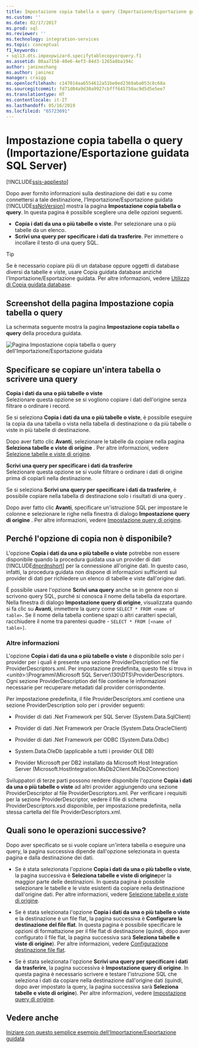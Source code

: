 ```yaml
---
title: Impostazione copia tabella o query (Importazione/Esportazione guidata SQL Server) | Microsoft Docs
ms.custom: ''
ms.date: 02/17/2017
ms.prod: sql
ms.reviewer: ''
ms.technology: integration-services
ms.topic: conceptual
f1_keywords:
- sql13.dts.impexpwizard.specifytablecopyorquery.f1
ms.assetid: 08aa7158-40e6-4ef3-84d3-1265a8ba194c
author: janinezhang
ms.author: janinez
manager: craigg
ms.openlocfilehash: c147014aa6554612a51be0ed2369aba053c8c68a
ms.sourcegitcommit: fd71d04a9d30a9927cbfff645750ac9d5d5e5ee7
ms.translationtype: HT
ms.contentlocale: it-IT
ms.lasthandoff: 05/16/2019
ms.locfileid: "65723691"
---
```

# <a name="specify-table-copy-or-query-sql-server-import-and-export-wizard"></a>Impostazione copia tabella o query (Importazione/Esportazione guidata SQL Server)

[!INCLUDE[ssis-appliesto](../../includes/ssis-appliesto-ssvrpluslinux-asdb-asdw-xxx.md)]


  Dopo aver fornito informazioni sulla destinazione dei dati e su come connettersi a tale destinazione, l'Importazione/Esportazione guidata [!INCLUDE[ssNoVersion](../../includes/ssnoversion-md.md)] mostra la pagina **Impostazione copia tabella o query**. In questa pagina è possibile scegliere una delle opzioni seguenti.
-   **Copia i dati da una o più tabelle o viste**. Per selezionare una o più tabelle da un elenco.
-   **Scrivi una query per specificare i dati da trasferire**. Per immettere o incollare il testo di una query SQL.
    
> [!TIP]
> Se è necessario copiare più di un database oppure oggetti di database diversi da tabelle e viste, usare Copia guidata database anziché l'Importazione/Esportazione guidata. Per altre informazioni, vedere [Utilizzo di Copia guidata database](../../relational-databases/databases/use-the-copy-database-wizard.md).     
 
## <a name="screen-shot-of-the-specify-table-copy-or-query-page"></a>Screenshot della pagina Impostazione copia tabella o query    
 La schermata seguente mostra la pagina **Impostazione copia tabella o query** della procedura guidata.    
    
 ![Pagina Impostazione copia tabella o query dell'Importazione/Esportazione guidata](../../integration-services/import-export-data/media/table-copy-or-query.png "Pagina Impostazione copia tabella o query dell'Importazione/Esportazione guidata")    
    
## <a name="specify-whether-to-copy-an-entire-table-or-write-a-query"></a>Specificare se copiare un'intera tabella o scrivere una query 
 **Copia i dati da una o più tabelle o viste**    
 Selezionare questa opzione se si vogliono copiare i dati dell'origine senza filtrare o ordinare i record.   

Se si seleziona **Copia i dati da una o più tabelle o viste**, è possibile eseguire la copia da una tabella o vista nella tabella di destinazione o da più tabelle o viste in più tabelle di destinazione.

 Dopo aver fatto clic **Avanti**, selezionare le tabelle da copiare nella pagina **Seleziona tabelle e viste di origine** . Per altre informazioni, vedere [Selezione tabelle e viste di origine](../../integration-services/import-export-data/select-source-tables-and-views-sql-server-import-and-export-wizard.md).   
    
 **Scrivi una query per specificare i dati da trasferire**    
 Selezionare questa opzione se si vuole filtrare o ordinare i dati di origine prima di copiarli nella destinazione.    
    
Se si seleziona **Scrivi una query per specificare i dati da trasferire**, è possibile copiare nella tabella di destinazione solo i risultati di una query .  

Dopo aver fatto clic **Avanti**, specificare un'istruzione SQL per impostare le colonne e selezionare le righe nella finestra di dialogo **Impostazione query di origine** . Per altre informazioni, vedere [Impostazione query di origine](../../integration-services/import-export-data/provide-a-source-query-sql-server-import-and-export-wizard.md).   
    
## <a name="why-isnt-the-copy-option-available"></a>Perché l'opzione di copia non è disponibile?    
 L'opzione **Copia i dati da una o più tabelle o viste** potrebbe non essere disponibile quando la procedura guidata usa un provider di dati [!INCLUDE[dnprdnshort](../../includes/dnprdnshort-md.md)] per la connessione all'origine dati. In questo caso, infatti, la procedura guidata non dispone di informazioni sufficienti sul provider di dati per richiedere un elenco di tabelle e viste dall'origine dati. 
 
È possibile usare l'opzione **Scrivi una query** anche se in genere non si scrivono query SQL, purché si conosca il nome della tabella da esportare. Nella finestra di dialogo **Impostazione query di origine**, visualizzata quando si fa clic su **Avanti**, immettere la query come `SELECT * FROM <name of table>`. Se il nome della tabella contiene spazi o altri caratteri speciali, racchiudere il nome tra parentesi quadre - `SELECT * FROM [<name of table>]`.

### <a name="more-info"></a>Altre informazioni
 L'opzione **Copia i dati da una o più tabelle o viste** è disponibile solo per i provider per i quali è presente una sezione ProviderDescription nel file ProviderDescriptors.xml. Per impostazione predefinita, questo file si trova in \<*unità*>:\Programmi\Microsoft SQL Server\130\DTS\ProviderDescriptors. Ogni sezione ProviderDescription del file contiene le informazioni necessarie per recuperare metadati dal provider corrispondente.    
    
 Per impostazione predefinita, il file ProviderDescriptors.xml contiene una sezione ProviderDescription solo per i provider seguenti:    
    
-   Provider di dati .Net Framework per SQL Server (System.Data.SqlClient)    
    
-   Provider di dati .Net Framework per Oracle (System.Data.OracleClient)    
    
-   Provider di dati .Net Framework per ODBC (System.Data.Odbc)    
    
-    System.Data.OleDb (applicabile a tutti i provider OLE DB)    
    
-   Provider Microsoft per DB2 installato da Microsoft Host Integration Server (Microsoft.HostIntegration.MsDb2Client.MsDb2Connection)    
    
 Sviluppatori di terze parti possono rendere disponibile l'opzione **Copia i dati da una o più tabelle o viste** ad altri provider aggiungendo una sezione ProviderDescriptor al file ProviderDescriptors.xml. Per verificare i requisiti per la sezione ProviderDescriptor, vedere il file di schema ProviderDescriptors.xsd disponibile, per impostazione predefinita, nella stessa cartella del file ProviderDescriptors.xml.    
    
## <a name="whats-next"></a>Quali sono le operazioni successive?    
 Dopo aver specificato se si vuole copiare un'intera tabella o eseguire una query, la pagina successiva dipende dall'opzione selezionata in questa pagina e dalla destinazione dei dati.    
    
-   Se è stata selezionata l'opzione **Copia i dati da una o più tabelle o viste**, la pagina successiva è **Seleziona tabelle e viste di origine**per la maggior parte delle destinazioni. In questa pagina è possibile selezionare le tabelle e le viste esistenti da copiare nella destinazione dall'origine dati. Per altre informazioni, vedere [Selezione tabelle e viste di origine](../../integration-services/import-export-data/select-source-tables-and-views-sql-server-import-and-export-wizard.md).    
    
-   Se è stata selezionata l'opzione **Copia i dati da una o più tabelle o viste** e la destinazione è un file flat, la pagina successiva è **Configurare la destinazione del file flat**. In questa pagina è possibile specificare le opzioni di formattazione per il file flat di destinazione (quindi, dopo aver configurato il file flat, la pagina successiva sarà **Seleziona tabelle e viste di origine**). Per altre informazioni, vedere [Configurazione destinazione file flat](../../integration-services/import-export-data/configure-flat-file-destination-sql-server-import-and-export-wizard.md).    
    
-   Se è stata selezionata l'opzione **Scrivi una query per specificare i dati da trasferire**, la pagina successiva è **Impostazione query di origine**. In questa pagina è necessario scrivere e testare l'istruzione SQL che seleziona i dati da copiare nella destinazione dall'origine dati (quindi, dopo aver impostato la query, la pagina successiva sarà **Seleziona tabelle e viste di origine**). Per altre informazioni, vedere [Impostazione query di origine](../../integration-services/import-export-data/provide-a-source-query-sql-server-import-and-export-wizard.md).

## <a name="see-also"></a>Vedere anche
[Iniziare con questo semplice esempio dell'Importazione/Esportazione guidata](../../integration-services/import-export-data/get-started-with-this-simple-example-of-the-import-and-export-wizard.md)


